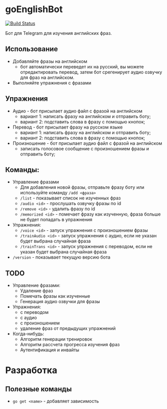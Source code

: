 # goEnglishBot
[![Build Status](https://travis-ci.org/Jaitl/goEnglishBot.svg?branch=master)](https://travis-ci.org/Jaitl/goEnglishBot)

Бот для Telegram для изучения английских фраз.

## Использование
* Добавляйте фразы на английском
    * бот автоматически переведет их на русский, вы можете отредактировать перевод, затем бот срегенирует аудио озвучку для фраз на английском.
* Выполняйте упражнения с фразами

## Упражнения
* Аудио - бот присылает аудио файл с фразой на английском
  * вариант 1: написать фразу на английском и отправить боту;
  * вариант 2: подставить слова в фразу с помощью кнопок;
* Перевод - бот присылает фразу на русском языке
  * вариант 1: написать фразу на английском и отправить боту;
  * вариант 2: подставить слова в фразу с помощью кнопок;
* Произношение - бот присылает аудио файл с фразой на английском
  * записать голосовое сообщение с произношением фразы и отправить боту;

## Команды:
* Управление фразами
    * Для добавления новой фразы, отправьте фразу боту или используйте команду `/add <фраза>`
    * `/list` - показывает список не изученных фраз
    * `/audio <id>` - прослушать озвучку фразы по id
    * `/remove <id>` - удалить фразу по id
    * `/memorized <id>` - помечает фразу как изученную, фраза больше не будет попадать в упражнения
* Упражнения:
    * `/voice <id>` - запуск упражнения с произношением фразы
    * `/trainAudio <id>` - запуск упражнения с аудио, если <id> не указан будет выбрана случайная фраза
    * `/trainTrans <id>` - запуск упражнения с переводом, если <id> не указан будет выбрана случайная фраза
* `/version` - показывает текущую версию бота

## TODO
* Управление фразами:
    * Удаление фраз
    * Помечать фразы как изученные
    * Генерация аудио озвучки для фразы
* Упражнения:
    * с переводом
    * с аудио
    * с произношением
    * удаление фраз от предыдущих упражнений
* Когда-нибудь:
    * Алгоритм генерации тренировок
    * Алгоритм рассчета прогресса изучения фраз
    * Аутентификация и инвайты

# Разработка
## Полезные команды
* `go get <name>` - добавляет зависимость